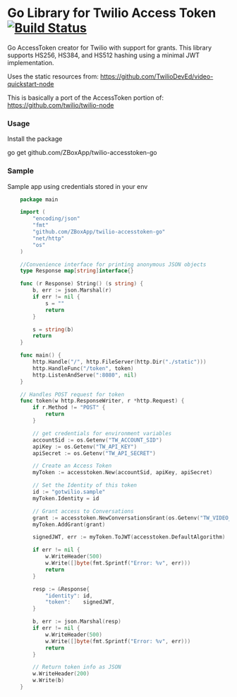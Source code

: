 # Go Library for Twilio Access Token [![Build Status](https://travis-ci.org/ZBoxApp/twilio-accesstoken-go.svg?branch=master)](https://travis-ci.org/ZBoxApp/twilio-accesstoken-go)

Go AccessToken creator for Twilio with support for grants. This library supports HS256, HS384, and HS512 hashing using
a minimal JWT implementation.

Uses the static resources from: https://github.com/TwilioDevEd/video-quickstart-node

This is basically a port of the AccessToken portion of: https://github.com/twilio/twilio-node

### Usage

Install the package

go get github.com/ZBoxApp/twilio-accesstoken-go

### Sample
Sample app using credentials stored in your env

```go
    package main

    import (
	    "encoding/json"
	    "fmt"
	    "github.com/ZBoxApp/twilio-accesstoken-go"
	    "net/http"
	    "os"
    )

    //Convenience interface for printing anonymous JSON objects
    type Response map[string]interface{}

    func (r Response) String() (s string) {
        b, err := json.Marshal(r)
        if err != nil {
            s = ""
        	return
        }

        s = string(b)
        return
    }

    func main() {
    	http.Handle("/", http.FileServer(http.Dir("./static")))
    	http.HandleFunc("/token", token)
    	http.ListenAndServe(":8080", nil)
    }

    // Handles POST request for token
    func token(w http.ResponseWriter, r *http.Request) {
    	if r.Method != "POST" {
    		return
    	}

    	// get credentials for environment variables
    	accountSid := os.Getenv("TW_ACCOUNT_SID")
    	apiKey := os.Getenv("TW_API_KEY")
    	apiSecret := os.Getenv("TW_API_SECRET")

    	// Create an Access Token
    	myToken := accesstoken.New(accountSid, apiKey, apiSecret)

    	// Set the Identity of this token
    	id := "gotwilio.sample"
    	myToken.Identity = id

    	// Grant access to Conversations
    	grant := accesstoken.NewConversationsGrant(os.Getenv("TW_VIDEO_SID"))
    	myToken.AddGrant(grant)

    	signedJWT, err := myToken.ToJWT(accesstoken.DefaultAlgorithm)

    	if err != nil {
    		w.WriteHeader(500)
    		w.Write([]byte(fmt.Sprintf("Error: %v", err)))
    		return
    	}

    	resp := &Response{
    		"identity": id,
    		"token":    signedJWT,
    	}

    	b, err := json.Marshal(resp)
    	if err != nil {
    		w.WriteHeader(500)
    		w.Write([]byte(fmt.Sprintf("Error: %v", err)))
    		return
    	}

    	// Return token info as JSON
    	w.WriteHeader(200)
    	w.Write(b)
    }
```
